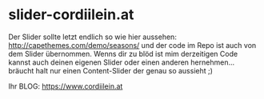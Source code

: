 # slider-cordiilein.at

Der Slider sollte letzt endlich so wie hier aussehen: http://capethemes.com/demo/seasons/
und der code im Repo ist auch von dem Slider übernommen.
Wenns dir zu blöd ist mim derzeitigen Code kannst auch deinen eigenen Slider oder einen anderen hernehmen... bräucht halt nur einen
Content-Slider der genau so aussieht ;)

Ihr BLOG: https://www.cordiilein.at


